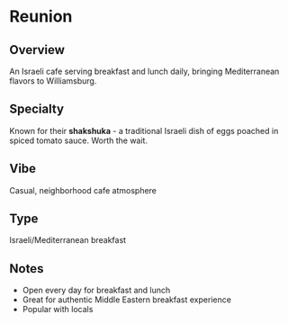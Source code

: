 # Reunion

## Overview
An Israeli cafe serving breakfast and lunch daily, bringing Mediterranean flavors to Williamsburg.

## Specialty
Known for their **shakshuka** - a traditional Israeli dish of eggs poached in spiced tomato sauce. Worth the wait.

## Vibe
Casual, neighborhood cafe atmosphere

## Type
Israeli/Mediterranean breakfast

## Notes
- Open every day for breakfast and lunch
- Great for authentic Middle Eastern breakfast experience
- Popular with locals

